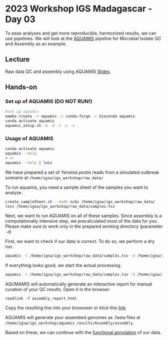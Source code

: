 # 2023 Workshop IGS Madagascar - Day 03

To ease analyses and get more reproducible, harmonized results, we can use pipelines. We will look at the [AQUAMIS](https://gitlab.com/bfr_bioinformatics/AQUAMIS) pipeline for Microbial Isolate QC and Assembly as an example. 

## Lecture 

Raw data QC and assembly using AQUAMIS [Slides](https://docs.google.com/presentation/d/1NH_-i5VFoa5Ae0yjDqWhslQkuLy8_o_GJ_JRq_g3Yy0/edit#slide=id.p30).

## Hands-on

### Set up of AQUAMIS (DO NOT RUN!)
```bash
#set up aquamis
mamba create -n aquamis -c conda-forge -c bioconda aquamis
conda activate aquamis
aquamis_setup.sh -b -d -t -s -v

```

### Usage of AQUAMIS

```bash
conda activate aquamis
aquamis --help 
# or
aquamis --help | less
```

We have prepared a set of *Yersinia pestis* reads from a simulated outbreak scenario at `/home/igsw/igs_workshop/raw_data/`

To run aquamis, you need a sample sheet of the samples you want to analyze. 

```bash
create_sampleSheet.sh --mode ncbi /home/igsw/igs_workshop/raw_data/
less /home/igsw/igs_workshop/raw_data/samples.tsv
```

Next, we want to run AQUAMIS on all of these samples. Since assembly is a computationally intensive step, we precalculated most of the data for you. Please make sure to work only in the prepared working directory (parameter `-d`)

First, we want to check if our data is correct. To do so, we perform a dry run.
```bash
aquamis -l /home/igsw/igs_workshop/raw_data/samples.tsv -d /home/igsw/igs_workshop/aquamis_results -t 16 -n
```

If everything looks good, we start the actual processing.

```bash
aquamis -l /home/igsw/igs_workshop/raw_data/samples.tsv -d /home/igsw/igs_workshop/aquamis_results -t 16
```

AQUMAMIS will automatically generate an interactive report for manual curation of your QC results. Open it in the browser:

```
readlink -f assembly_report.html 
```
Copy the resulting line into your browswer or klick this [link](/home/igsw/igs_workshop/aquamis_results/reports/assembly_report.html)

AQUAMIS will generate your assembed genomes as .fasta files at `/home/igsw/igs_workshop/aquamis_results/Assembly/assembly`. 

Based on these, we can continue with the [functional annotation](functionalannotation.md) of our data.